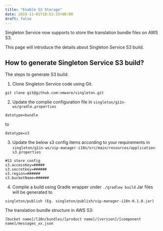 ```yaml
---
title: "Enable S3 Storage"
date: 2019-11-01T18:53:33+08:00
draft: false
---
```


Singleton Service now supports to store the translation bundle files on AWS S3.

This page will introduce the details about Singleton Service S3 build.

How to generate Singleton Service S3 build?
------------------

The steps to generate S3 build:

1. Clone Singleton Service code using Git.

```
git clone git@github.com:vmware/singleton.git
```

2. Update the complie configuration file in `singleton/g11n-ws/gradle.properties`

```
datatype=bundle
```

to

```
datatype=s3
```

3. Update the below s3 config items according to your requirements in `singleton/g11n-ws/vip-manager-i18n/src/main/resources/application-s3.properties`

```
#S3 store config
s3.accessKey=#####
s3.secretkey=######
s3.region=######
s3.bucketName=######
```

4. Complie a build using Gradle wrapper under 
   `./gradlew build`
   Jar files will be generated to

```
singleton/publish (Eg. singleton/publish/vip-manager-i18n-0.1.0.jar)
```

The translation bundle structure in AWS S3:

```
[bucket name]/l10n/bundles/[product name]/[version]/[component name]/messages_xx.json
```